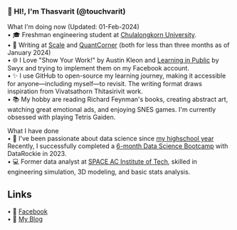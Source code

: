### 👋 HI!, I'm Thasvarit (@touchvarit)   

What I'm doing now (Updated: 01-Feb-2024)  
•  🎓 Freshman engineering student at [Chulalongkorn University](https://www.chula.ac.th/en/academic/faculty-of-engineering/).   
•  📝 Writing at [Scale](https://scaleth.com/) and [QuantCorner](https://www.quant-corner.com/)  (both for less than three months as of January 2024)  
•  🌐 I Love "Show Your Work!" by Austin Kleon and [Learning in Public](https://www.swyx.io/learn-in-public) by Swyx and trying to implement them on my Facebook account.  
•  ✨ I use GitHub to open-source my learning journey, making it accessible for anyone—including myself—to revisit. The writing format draws inspiration from Vivatsathorn Thitasirivit work.  
•  📚 My hobby are reading Richard Feynman's books, creating abstract art, watching great emotional ads, and enjoying SNES games. I'm currently obsessed with playing Tetris Gaiden.

What I have done  
•  🚀 I've been passionate about data science since [my highschool year](https://www.facebook.com/touchvaritnote/posts/pfbid02VYhibs2ms6UYdQgPzgATLvr9ijMjRe6mbzY2j47NS8eDuW2eonc5YmBx9N6uTa2Ql) 
Recently, I successfully completed a [6-month Data Science Bootcamp](https://api.badgr.io/public/assertions/kw9eQA2TTCyQP9wrA3BZ7g?identity__email=thnote%40outlook.com) with DataRockie in 2023.   
•  💻 Former data analyst at [SPACE AC Institute of Tech](https://spaceac.net/), skilled in engineering simulation, 3D modeling, and basic stats analysis. 

## Links 
• 🌱 [Facebook](https://www.facebook.com/profile.php?id=61555217410615)  
• 📁 [My Blog](https://touchvarit.com/)
